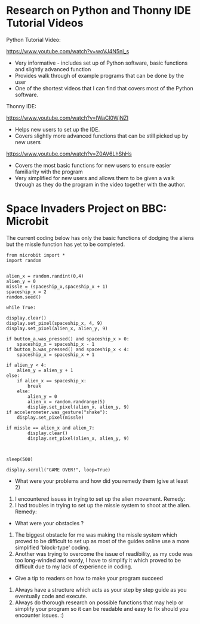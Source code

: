 # Research on Python and Thonny IDE Tutorial Videos

Python Tutorial Video:

https://www.youtube.com/watch?v=woVJ4N5nl_s

* Very informative - includes set up of Python software, basic functions and slightly advanced function
* Provides walk through of example programs that can be done by the user
* One of the shortest videos that I can find that covers most of the Python software.

Thonny IDE:

https://www.youtube.com/watch?v=lWaCl0WjNZI

* Helps new users to set up the IDE.
* Covers slightly more advanced functions that can be still picked up by new users

https://www.youtube.com/watch?v=Z0AV6LhShHs

* Covers the most basic functions for new users to ensure easier familiarity with the program
* Very simplified for new users and allows them to be given a walk through as they do the program in the video together with the author. 

# Space Invaders Project on BBC: Microbit
The current coding below has only the basic functions of dodging the aliens but the missle function has yet to be completed.

    from microbit import *
    import random


    alien_x = random.randint(0,4)
    alien_y = 0
    missle = (spaceship_x,spaceship_x + 1)
    spaceship_x = 2
    random.seed()

    while True:
    
    display.clear()
    display.set_pixel(spaceship_x, 4, 9)
    display.set_pixel(alien_x, alien_y, 9)
    
    if button_a.was_pressed() and spaceship_x > 0:
        spaceship_x = spaceship_x - 1
    if button_b.was_pressed() and spaceship_x < 4:
        spaceship_x = spaceship_x + 1

    if alien_y < 4:
        alien_y = alien_y + 1
    else:
        if alien_x == spaceship_x: 
            break
        else:
            alien_y = 0
            alien_x = random.randrange(5)
            display.set_pixel(alien_x, alien_y, 9)
    if accelerometer.was_gesture("shake"):
        display.set_pixel(missle)
    
    if missle == alien_x and alien_7:
            display.clear()
            display.set_pixel(alien_x, alien_y, 9)
    
       
        
    sleep(500)
    
    display.scroll("GAME OVER!", loop=True)

- What were your problems and how did you remedy them (give at least 2)
1. I encountered issues in trying to set up the alien movement.
Remedy: 
2. I had troubles in trying to set up the missle system to shoot at the alien.
Remedy:

- What were your obstacles ?
1. The biggest obstacle for me was making the missle system which proved to be difficult to set up as most of the guides online use a more simplified 'block-type' coding.
2. Another was trying to overcome the issue of readibility, as my code was too long-winded and wordy, I have to simplify it which proved to be difficult due to my lack of experience in coding.

- Give a tip to readers on how to make your program succeed 
1. Always have a structure which acts as your step by step guide as you eventually code and execute.
2. Always do thorough research on possible functions that may help or simplify your program so it can be readable and easy to fix should you encounter issues. :)
